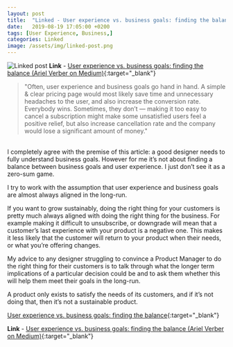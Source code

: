 ```yaml
---
layout: post
title:  "Linked - User experience vs. business goals: finding the balance"
date:   2019-08-19 17:05:00 +0200
tags: [User Experience, Business,]
categories: Linked
image: /assets/img/linked-post.png
---
```

![Linked post]({{site.baseurl}}/assets/img/linked-post.png)
**Link** - [User experience vs. business goals: finding the balance (Ariel Verber on Medium)](https://uxdesign.cc/user-experience-vs-business-goals-finding-the-balance-7507ac85b0a9){:target="_blank"}
> "Often, user experience and business goals go hand in hand. A simple & clear pricing page would most likely save time and unnecessary headaches to the user, and also increase the conversion rate. Everybody wins.  Sometimes, they don’t — making it too easy to cancel a subscription might make some unsatisfied users feel a positive relief, but also increase cancellation rate and the company would lose a significant amount of money."

<br/>
I completely agree with the premise of this article: a good designer needs to fully understand business goals. However for me it’s not about finding a balance between business goals and user experience. I just don’t see it as a zero-sum game. 

I try to work with the assumption that user experience and business goals are almost always aligned in the long-run.

If you want to grow sustainably, doing the right thing for your customers is pretty much always aligned with doing the right thing for the business. For example making it difficult to unsubscribe, or downgrade will mean that a customer’s last experience with your product is a negative one. This makes it less likely that the customer will return to your product when their needs, or what you’re offering changes.

My advice to any designer struggling to convince a Product Manager to do the right thing for their customers is to talk through what the longer term implications of a particular decision could be and to ask them whether this will help them meet their goals in the long-run.

A product only exists to satisfy the needs of its customers, and if it’s not doing that, then it’s not a sustainable product.

[User experience vs. business goals: finding the balance](https://uxdesign.cc/user-experience-vs-business-goals-finding-the-balance-7507ac85b0a9){:target="_blank"}

**Link** - [User experience vs. business goals: finding the balance (Ariel Verber on Medium)](https://uxdesign.cc/user-experience-vs-business-goals-finding-the-balance-7507ac85b0a9){:target="_blank"}
